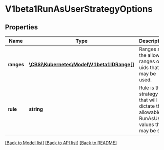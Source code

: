 # V1beta1RunAsUserStrategyOptions

## Properties
Name | Type | Description | Notes
------------ | ------------- | ------------- | -------------
**ranges** | [**\CBSi\Kubernetes\Model\V1beta1IDRange[]**](V1beta1IDRange.md) | Ranges are the allowed ranges of uids that may be used. | [optional] 
**rule** | **string** | Rule is the strategy that will dictate the allowable RunAsUser values that may be set. | 

[[Back to Model list]](../README.md#documentation-for-models) [[Back to API list]](../README.md#documentation-for-api-endpoints) [[Back to README]](../README.md)



